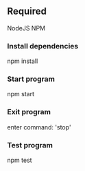 ## Required

NodeJS
NPM

### Install dependencies

npm install

### Start program

npm start

### Exit program

enter command:
'stop'

### Test program

npm test
